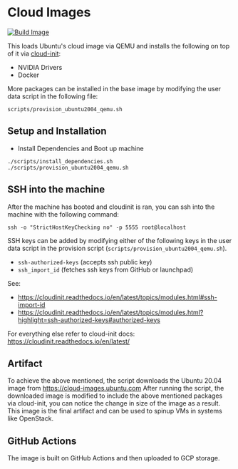 # Cloud Images

[![Build Image](https://github.com/aktech/cimages/actions/workflows/build.yml/badge.svg)](https://github.com/aktech/cimages/actions/workflows/build.yml)

This loads Ubuntu's cloud image via QEMU and installs the following on top of it via [cloud-init](https://cloudinit.readthedocs.io/en/latest/):

- NVIDIA Drivers
- Docker

More packages can be installed in the base image by modifying the user data script in the
following file:

```
scripts/provision_ubuntu2004_qemu.sh
```

## Setup and Installation

* Install Dependencies and Boot up machine

```
./scripts/install_dependencies.sh
./scripts/provision_ubuntu2004_qemu.sh
```

## SSH into the machine

After the machine has booted and cloudinit is ran, you can ssh into the
machine with the following command:

```
ssh -o "StrictHostKeyChecking no" -p 5555 root@localhost
```

SSH keys can be added by modifying either of the following keys in the user data script in the
provision script (`scripts/provision_ubuntu2004_qemu.sh`).

- `ssh-authorized-keys` (accepts ssh public key)
- `ssh_import_id` (fetches ssh keys from GitHub or launchpad)

See:

- https://cloudinit.readthedocs.io/en/latest/topics/modules.html#ssh-import-id
- https://cloudinit.readthedocs.io/en/latest/topics/modules.html?highlight=ssh-authorized-keys#authorized-keys

For everything else refer to cloud-init docs:
https://cloudinit.readthedocs.io/en/latest/

## Artifact

To achieve the above mentioned, the script downloads the Ubuntu 20.04 image from https://cloud-images.ubuntu.com
After running the script, the downloaded image is modified to include the above mentioned packages via cloud-init,
you can notice the change in size of the image as a result. This image is the final artifact and can be used to spinup
VMs in systems like OpenStack.

## GitHub Actions

The image is built on GitHub Actions and then uploaded to GCP storage.
